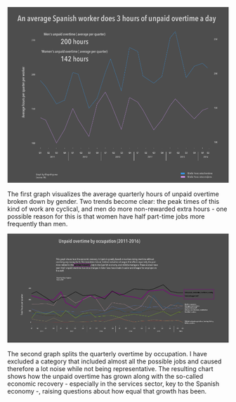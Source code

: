 ![](median-overtime-gender-copia.png)

The first graph  visualizes the average quarterly hours of unpaid overtime broken down by gender. Two trends become clear: the peak times of this kind of work are cyclical, and men do more non-rewarded extra hours - one possible reason for this is that women have half part-time jobs more frequently than men.

![](overtime-occupation-draft-copia.png)

The second graph splits the quarterly overtime by occupation. I have excluded a category that included almost all the possible jobs and caused therefore a lot noise while not being representative. The resulting chart shows how the unpaid overtime has grown along with the so-called economic recovery - especially in the services sector, key to the Spanish economy -, raising questions about how equal that growth has been.
